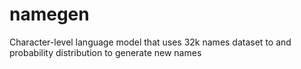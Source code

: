 # namegen
Character-level language model that uses 32k names dataset to and probability distribution to generate new names
